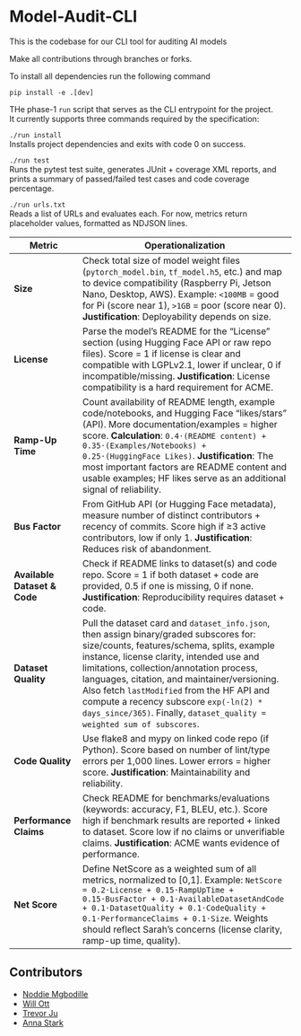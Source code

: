 # Model-Audit-CLI

This is the codebase for our CLI tool for auditing AI models

Make all contributions through branches or forks.

To install all dependencies run the following command

```
pip install -e .[dev]
```

THe phase-1 `run` script that serves as the CLI entrypoint for the project.  
It currently supports three commands required by the specification:

 `./run install`  
  Installs project dependencies and exits with code 0 on success.

 `./run test`  
  Runs the pytest test suite, generates JUnit + coverage XML reports, and prints a summary
  of passed/failed test cases and code coverage percentage.

 `./run urls.txt`  
  Reads a list of URLs and evaluates each. For now, metrics return
  placeholder values, formatted as NDJSON lines. 

| **Metric**                  | **Operationalization** |
|------------------------------|-------------------------|
| **Size**                     | Check total size of model weight files (`pytorch_model.bin`, `tf_model.h5`, etc.) and map to device compatibility (Raspberry Pi, Jetson Nano, Desktop, AWS). Example: `<100MB` = good for Pi (score near 1), `>1GB` = poor (score near 0). **Justification**: Deployability depends on size. |
| **License**                  | Parse the model’s README for the “License” section (using Hugging Face API or raw repo files). Score = 1 if license is clear and compatible with LGPLv2.1, lower if unclear, 0 if incompatible/missing. **Justification**: License compatibility is a hard requirement for ACME. |
| **Ramp-Up Time**             | Count availability of README length, example code/notebooks, and Hugging Face “likes/stars” (API). More documentation/examples = higher score. **Calculation**: `0.4·(README content) + 0.35·(Examples/Notebooks) + 0.25·(HuggingFace Likes)`. **Justification**: The most important factors are README content and usable examples; HF likes serve as an additional signal of reliability. |
| **Bus Factor**               | From GitHub API (or Hugging Face metadata), measure number of distinct contributors + recency of commits. Score high if ≥3 active contributors, low if only 1. **Justification**: Reduces risk of abandonment. |
| **Available Dataset & Code** | Check if README links to dataset(s) and code repo. Score = 1 if both dataset + code are provided, 0.5 if one is missing, 0 if none. **Justification**: Reproducibility requires dataset + code. |
| **Dataset Quality**          | Pull the dataset card and `dataset_info.json`, then assign binary/graded subscores for: size/counts, features/schema, splits, example instance, license clarity, intended use and limitations, collection/annotation process, languages, citation, and maintainer/versioning. Also fetch `lastModified` from the HF API and compute a recency subscore `exp(-ln(2) * days_since/365)`. Finally, `dataset_quality = weighted sum of subscores`. |
| **Code Quality**             | Use flake8 and mypy on linked code repo (if Python). Score based on number of lint/type errors per 1,000 lines. Lower errors = higher score. **Justification**: Maintainability and reliability. |
| **Performance Claims**       | Check README for benchmarks/evaluations (keywords: accuracy, F1, BLEU, etc.). Score high if benchmark results are reported + linked to dataset. Score low if no claims or unverifiable claims. **Justification**: ACME wants evidence of performance. |
| **Net Score**                | Define NetScore as a weighted sum of all metrics, normalized to [0,1]. Example: `NetScore = 0.2·License + 0.15·RampUpTime + 0.15·BusFactor + 0.1·AvailableDatasetAndCode + 0.1·DatasetQuality + 0.1·CodeQuality + 0.1·PerformanceClaims + 0.1·Size`. Weights should reflect Sarah’s concerns (license clarity, ramp-up time, quality). |


## Contributors
* [Noddie Mgbodille](https://github.com/nmgbodil)
* [Will Ott](https://github.com/willott29)
* [Trevor Ju](https://github.com/teajuw)
* [Anna Stark](https://github.com/annastarky)
